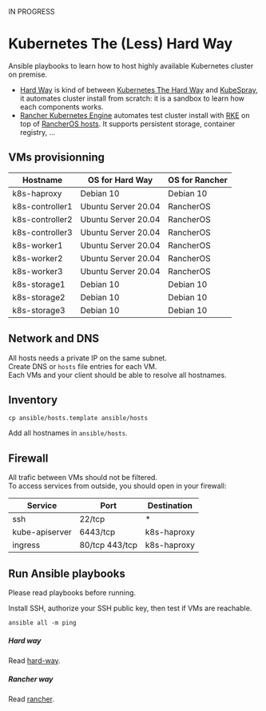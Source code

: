 IN PROGRESS

# Kubernetes The (Less) Hard Way

Ansible playbooks to learn how to host highly available Kubernetes cluster on premise.  
- [Hard Way](ansible/hard-way) is kind of between [Kubernetes The Hard Way](https://github.com/kelseyhightower/kubernetes-the-hard-way) and [KubeSpray](https://github.com/kubernetes-sigs/kubespray), it automates cluster install from scratch: it is a sandbox to learn how each components works.  
- [Rancher Kubernetes Engine](ansible/rke) automates test cluster install with [RKE](https://rancher.com/docs/rke/latest/en/) on top of [RancherOS hosts](https://rancher.com/docs/os/v1.x/en/). It supports persistent storage, container registry, ...  

## VMs provisionning

| Hostname        | OS for Hard Way     | OS for Rancher |
|-----------------|---------------------|----------------|
| k8s-haproxy     | Debian 10           | Debian 10      |
| k8s-controller1 | Ubuntu Server 20.04 | RancherOS      |
| k8s-controller2 | Ubuntu Server 20.04 | RancherOS      |
| k8s-controller3 | Ubuntu Server 20.04 | RancherOS      |
| k8s-worker1     | Ubuntu Server 20.04 | RancherOS      |
| k8s-worker2     | Ubuntu Server 20.04 | RancherOS      |
| k8s-worker3     | Ubuntu Server 20.04 | RancherOS      |
| k8s-storage1    | Debian 10           | Debian 10      |
| k8s-storage2    | Debian 10           | Debian 10      |
| k8s-storage3    | Debian 10           | Debian 10      |

## Network and DNS

All hosts needs a private IP on the same subnet.  
Create DNS or ``hosts`` file entries for each VM.  
Each VMs and your client should be able to resolve all hostnames.  

## Inventory

```
cp ansible/hosts.template ansible/hosts
```
Add all hostnames in ``ansible/hosts``.

## Firewall

All trafic between VMs should not be filtered.  
To access services from outside, you should open in your firewall:  

| Service        | Port           | Destination |
|----------------|----------------|-------------|
| ssh            | 22/tcp         | *           |
| kube-apiserver | 6443/tcp       | k8s-haproxy |
| ingress        | 80/tcp 443/tcp | k8s-haproxy |

## Run Ansible playbooks

Please read playbooks before running.  

Install SSH, authorize your SSH public key, then test if VMs are reachable.  
```
ansible all -m ping
```

##### Hard way
Read [hard-way](ansible/hard-way).

##### Rancher way
Read [rancher](ansible/rancher).
